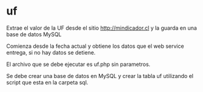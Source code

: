 # uf
Extrae el valor de la UF desde el sitio http://mindicador.cl y la guarda en una base de datos MySQL

Comienza desde la fecha actual y obtiene los datos que el web service entrega, si no hay datos se detiene.

El archivo que se debe ejecutar es uf.php sin parametros.

Se debe crear una base de datos en MySQL y crear la tabla uf utilizando el script que esta en la carpeta sql.
